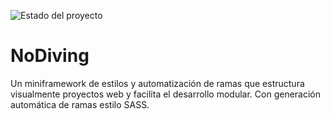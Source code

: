 ![Estado del proyecto](https://img.shields.io/badge/estado-en_construcción-yellow.svg)
# NoDiving
Un miniframework de estilos y automatización de ramas que estructura visualmente proyectos web y facilita el desarrollo modular. Con generación automática de ramas estilo SASS.

